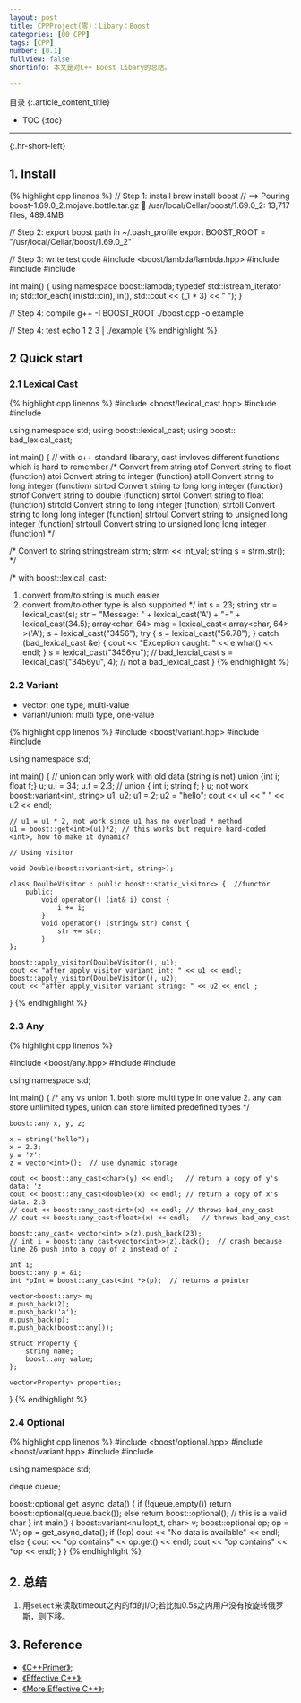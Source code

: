 ```yaml
---
layout: post
title: CPPProject(零)：Libary：Boost 
categories: [00 CPP]
tags: [CPP]
number: [0.1]
fullview: false
shortinfo: 本文是对C++ Boost Libary的总结。

---
```

目录
{:.article_content_title}


* TOC
{:toc}

---
{:.hr-short-left}

## 1. Install

{% highlight cpp linenos %}
// Step 1: install
brew install boost
// ==> Pouring boost-1.69.0_2.mojave.bottle.tar.gz
🍺  /usr/local/Cellar/boost/1.69.0_2: 13,717 files, 489.4MB

// Step 2: export boost path in ~/.bash_profile
export BOOST_ROOT = "/usr/local/Cellar/boost/1.69.0_2"

// Step 3: write test code
#include <boost/lambda/lambda.hpp>
#include <iostream>
#include <iterator>
#include <algorithm>

int main()
{
    using namespace boost::lambda;
    typedef std::istream_iterator<int> in;
    std::for_each(
        in(std::cin), in(), std::cout << (_1 * 3) << " ");
}

// Step 4: compile
g++ -I BOOST_ROOT ./boost.cpp -o example

// Step 4: test
echo 1 2 3 | ./example
{% endhighlight %}

## 2 Quick start

### 2.1 Lexical Cast


{% highlight cpp linenos %}
#include <boost/lexical_cast.hpp>
#include <iostream>
#include <string>

using namespace std;
using boost::lexical_cast;
using boost:: bad_lexical_cast;

int main()
{
    // with c++ standard libarary, cast invloves different functions which is hard to remember
    /*  Convert from string
    atof        Convert string to float (function)
    atoi        Convert string to integer (function)
    atoll       Convert string to long integer (function)
    strtod      Convert string to long long integer (function)
    strtof      Convert string to double (function)
    strtol      Convert string to float (function)
    strtold     Convert string to long integer (function)
    strtoll     Convert string to long long integer (function)
    strtoul     Convert string to unsigned long integer (function)
    strtoull    Convert string to unsigned long long integer (function)
    */

   /* Convert to string
   stringstream strm;
   strm << int_val;
   string s = strm.str();
   */

/*  with boost::lexical_cast:
1. convert from/to string is much easier
2. convert from/to other type is also supported
*/
    int s = 23;
    string str = lexical_cast<string>(s);
    str = "Message: " + lexical_cast<string>('A') + "=" + lexical_cast<string>(34.5);
    array<char, 64> msg = lexical_cast< array<char, 64> >('A');
    s = lexical_cast<int>("3456");
    try {
        s = lexical_cast<int>("56.78");
    } catch (bad_lexical_cast &e) {
        cout << "Exception caught: " << e.what() << endl;
    }
    s = lexical_cast<int>("3456yu"); // bad_lexcial_cast
    s = lexical_cast<int>("3456yu", 4);  // not a bad_lexical_cast
}
{% endhighlight %}


### 2.2 Variant

- vector: one type, multi-value
- variant/union: multi type, one-value

{% highlight cpp linenos %}
#include <boost/variant.hpp>
#include <iostream>
#include <string>

using namespace std;

int main()
{
	// union can only work with old data (string is not)
	union {int i; float f;} u;
	u.i = 34;
	u.f = 2.3;
	// union { int i; string f; } u; not work
	boost::variant<int, string> u1, u2;
	u1 = 2;
	u2 = "hello";
	cout << u1 << " " << u2 << endl;

	// u1 = u1 * 2, not work since u1 has no overload * method
	u1 = boost::get<int>(u1)*2; // this works but require hard-coded <int>, how to make it dynamic?

	// Using visitor

	void Double(boost::variant<int, string>);

	class DoulbeVisitor : public boost::static_visitor<> {	//functor
		public:
			void operator() (int& i) const {
				i += i;
			}
			void operator() (string& str) const {
				str += str;
			}
	};

	boost::apply_visitor(DoulbeVisitor(), u1);
	cout << "after apply_visitor variant int: " << u1 << endl;
	boost::apply_visitor(DoulbeVisitor(), u2);
	cout << "after apply_visitor variant string: " << u2 << endl ;
}
{% endhighlight %}

### 2.3 Any

{% highlight cpp linenos %}

#include <boost/any.hpp>
#include <iostream>
#include <string>

using namespace std;

int main()
{
	/* any vs union
	1. both store multi type in one value
	2. any can store unlimited types, union can store limited predefined types
	*/

	boost::any x, y, z;

	x = string("hello");
	x = 2.3;
	y = 'z';
	z = vector<int>();	// use dynamic storage

	cout << boost::any_cast<char>(y) << endl;	// return a copy of y's data: 'z
	cout << boost::any_cast<double>(x) << endl;	// return a copy of x's data: 2.3
 	// cout << boost::any_cast<int>(x) << endl;	// throws bad_any_cast
	// cout << boost::any_cast<float>(x) << endl;	// throws bad_any_cast

	boost::any_cast< vector<int> >(z).push_back(23);
	// int i = boost::any_cast<vector<int>>(z).back();	// crash because line 26 push into a copy of z instead of z

	int i;
	boost::any p = &i;
	int *pInt = boost::any_cast<int *>(p); 	// returns a pointer

	vector<boost::any> m;
	m.push_back(2);
	m.push_back('a');
	m.push_back(p);
	m.push_back(boost::any());

	struct Property {
		string name;
		boost::any value;
	};

	vector<Property> properties;
}
{% endhighlight %}

### 2.4 Optional

{% highlight cpp linenos %}
#include <boost/optional.hpp>
#include <boost/variant.hpp>
#include <iostream>
#include <string>

using namespace std;

deque<char> queue;

boost::optional<char> get_async_data() {
	if (!queue.empty())
		return boost::optional<char>(queue.back());
	else
		return boost::optional<char>(); // this is a valid char
}
int main()
{
	boost::variant<nullopt_t, char> v;
	boost::optional<char> op;
	op = 'A';
	op = get_async_data();
	if (!op) cout << "No data is available" << endl;
	else {
		cout << "op contains" << op.get() << endl;
		cout << "op contains" << *op << endl;
	}
}
{% endhighlight %}


## 2. 总结 ##

1. 用`select`来读取timeout之内的fd的I/O;若比如0.5s之内用户没有按旋转俄罗斯，则下移。


## 3. Reference ##

- [《C++Primer》](https://book.douban.com/subject/24089577/);
- [《Effective C++》](https://book.douban.com/subject/1842426/);
- [《More Effective C++》](https://book.douban.com/subject/1457891/);


